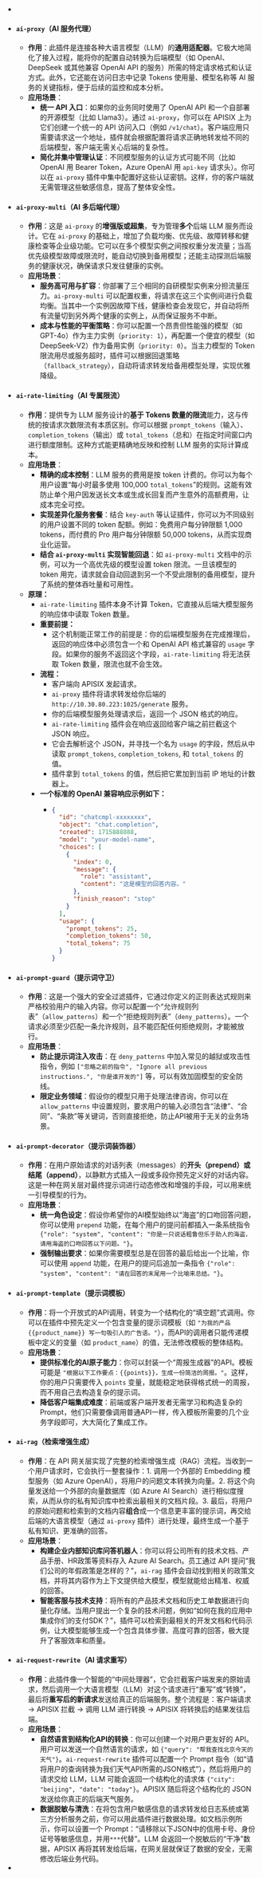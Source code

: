 -
- #### `ai-proxy`（AI 服务代理）
	- **作用**：此插件是连接各种大语言模型（LLM）的**通用适配器**。它极大地简化了接入过程，能将你的配置自动转换为后端模型（如 OpenAI、DeepSeek 或其他兼容 OpenAI API 的服务）所需的特定请求格式和认证方式。此外，它还能在访问日志中记录 Tokens 使用量、模型名称等 AI 服务的关键指标，便于后续的监控和成本分析。
	- **应用场景**：
		- **统一 API 入口**：如果你的业务同时使用了 OpenAI API 和一个自部署的开源模型（比如 Llama3）。通过 `ai-proxy`，你可以在 APISIX 上为它们创建一个统一的 API 访问入口（例如 `/v1/chat`）。客户端应用只需要请求这一个地址，插件就会根据配置将请求正确地转发给不同的后端模型，客户端无需关心后端的复杂性。
		- **简化并集中管理认证**：不同模型服务的认证方式可能不同（比如 OpenAI 用 Bearer Token，Azure OpenAI 用 `api-key` 请求头）。你可以在 `ai-proxy` 插件中集中配置好这些认证密钥。这样，你的客户端就无需管理这些敏感信息，提高了整体安全性。
- #### `ai-proxy-multi`（AI 多后端代理）
	- **作用**：这是 `ai-proxy` 的**增强版或超集**，专为管理**多个**后端 LLM 服务而设计。它在 `ai-proxy` 的基础上，增加了负载均衡、优先级、故障转移和健康检查等企业级功能。它可以在多个模型实例之间按权重分发流量；当高优先级模型故障或限流时，能自动切换到备用模型；还能主动探测后端服务的健康状况，确保请求只发往健康的实例。
	- **应用场景**：
		- **服务高可用与扩容**：你部署了三个相同的自研模型实例来分担流量压力。`ai-proxy-multi` 可以配置权重，将请求在这三个实例间进行负载均衡。当其中一个实例因故障下线，健康检查会发现它，并自动将所有流量切到另外两个健康的实例上，从而保证服务不中断。
		- **成本与性能的平衡策略**：你可以配置一个昂贵但性能强的模型（如 GPT-4o）作为主力实例（`priority: 1`），再配置一个便宜的模型（如 DeepSeek-V2）作为备用实例（`priority: 0`）。当主力模型的 Token 限流用尽或服务超时，插件可以根据回退策略（`fallback_strategy`），自动将请求转发给备用模型处理，实现优雅降级。
- #### `ai-rate-limiting`（AI 专属限流）
	- **作用**：提供专为 LLM 服务设计的**基于 Tokens 数量的限流**能力，这与传统的按请求次数限流有本质区别。你可以根据 `prompt_tokens`（输入）、`completion_tokens`（输出）或 `total_tokens`（总和）在指定时间窗口内进行额度限制。这种方式能更精确地反映和控制 LLM 服务的实际计算成本。
	- **应用场景**：
		- **精确的成本控制**：LLM 服务的费用是按 token 计费的。你可以为每个用户设置“每小时最多使用 100,000 `total_tokens`”的规则。这能有效防止单个用户因发送长文本或生成长回复而产生意外的高额费用，让成本完全可控。
		- **实现差异化服务套餐**：结合 `key-auth` 等认证插件，你可以为不同级别的用户设置不同的 token 配额。例如：免费用户每分钟限额 1,000 tokens，而付费的 Pro 用户每分钟限额 50,000 tokens，从而实现商业化运营。
		- **结合 `ai-proxy-multi` 实现智能回退**：如 `ai-proxy-multi` 文档中的示例，可以为一个高优先级的模型设置 token 限流。一旦该模型的 token 用完，请求就会自动回退到另一个不受此限制的备用模型，提升了系统的整体吞吐量和可用性。
	- **原理：**
		- `ai-rate-limiting` 插件本身不计算 Token，它直接从后端大模型服务的响应体中读取 Token 数量。
		- **重要前提：**
			- 这个机制能正常工作的前提是：你的后端模型服务在完成推理后，返回的响应体中必须包含一个和 OpenAI API 格式兼容的 `usage` 字段。如果你的服务不返回这个字段，`ai-rate-limiting` 将无法获取 Token 数量，限流也就不会生效。
		- **流程：**
			- 客户端向 APISIX 发起请求。
			- `ai-proxy` 插件将请求转发给你后端的 `http://10.30.80.223:1025/generate` 服务。
			- 你的后端模型服务处理请求后，返回一个 JSON 格式的响应。
			- `ai-rate-limiting` 插件会在响应返回给客户端之前拦截这个 JSON 响应。
			- 它会去解析这个 JSON，并寻找一个名为 `usage` 的字段，然后从中读取 `prompt_tokens`, `completion_tokens`, 和 `total_tokens` 的值。
			- 插件拿到 `total_tokens` 的值，然后把它累加到当前 IP 地址的计数器上。
		- **一个标准的 OpenAI 兼容响应示例如下：**
			- ```json
			  {
			    "id": "chatcmpl-xxxxxxxx",
			    "object": "chat.completion",
			    "created": 1715888888,
			    "model": "your-model-name",
			    "choices": [
			      {
			        "index": 0,
			        "message": {
			          "role": "assistant",
			          "content": "这是模型的回答内容。"
			        },
			        "finish_reason": "stop"
			      }
			    ],
			    "usage": {
			      "prompt_tokens": 25,
			      "completion_tokens": 50,
			      "total_tokens": 75
			    }
			  }
			  ```
- #### `ai-prompt-guard`（提示词守卫）
	- **作用**：这是一个强大的安全过滤插件，它通过你定义的正则表达式规则来严格校验用户的输入内容。你可以配置一个“允许规则列表”（`allow_patterns`）和一个“拒绝规则列表”（`deny_patterns`）。一个请求必须至少匹配一条允许规则，且不能匹配任何拒绝规则，才能被放行。
	- **应用场景**：
		- **防止提示词注入攻击**：在 `deny_patterns` 中加入常见的越狱或攻击性指令，例如 `["忽略之前的指令", "Ignore all previous instructions.", "你是谁开发的"]` 等，可以有效加固模型的安全防线。
		- **限定业务领域**：假设你的模型只用于处理法律咨询，你可以在 `allow_patterns` 中设置规则，要求用户的输入必须包含“法律”、“合同”、“条款”等关键词，否则直接拒绝，防止API被用于无关的业务场景。
- #### `ai-prompt-decorator`（提示词装饰器）
	- **作用**：在用户原始请求的对话列表（messages）的**开头（prepend）**或**结尾（append）**，以静默方式插入一段或多段你预先定义好的对话内容。这是一种在网关层对最终提示词进行动态修改和增强的手段，可以用来统一引导模型的行为。
	- **应用场景**：
		- **统一角色设定**：假设你希望你的AI模型始终以“海盗”的口吻回答问题，你可以使用 `prepend` 功能，在每个用户的提问前都插入一条系统指令 `{"role": "system", "content": "你是一只说话粗鲁但乐于助人的海盗，请用海盗的口吻回答以下问题。"}`。
		- **强制输出要求**：如果你需要模型总是在回答的最后给出一个比喻，你可以使用 `append` 功能，在用户的提问后追加一条指令 `{"role": "system", "content": "请在回答的末尾用一个比喻来总结。"}`。
- #### `ai-prompt-template`（提示词模板）
	- **作用**：将一个开放式的API调用，转变为一个结构化的“填空题”式调用。你可以在插件中预先定义一个包含变量的提示词模板（如 `"为我的产品 {{product_name}} 写一句吸引人的广告语。"`），而API的调用者只能传递模板中定义的变量（如 `product_name`）的值，无法修改模板的整体结构。
	- **应用场景**：
		- **提供标准化的AI原子能力**：你可以封装一个“周报生成器”的API。模板可能是 `"根据以下工作要点：{{points}}，生成一份简洁的周报。"`。这样，你的用户只需要传入 `points` 变量，就能稳定地获得格式统一的周报，而不用自己去构造复杂的提示词。
		- **降低客户端集成难度**：前端或客户端开发者无需学习和构造复杂的Prompt，他们只需要像调用普通API一样，传入模板所需要的几个业务字段即可，大大简化了集成工作。
- #### `ai-rag`（检索增强生成）
	- **作用**：在 API 网关层实现了完整的检索增强生成（RAG）流程。当收到一个用户请求时，它会执行一整套操作：1. 调用一个外部的 Embedding 模型服务（如 Azure OpenAI），将用户的问题文本转换为向量。2. 将这个向量发送给一个外部的向量数据库（如 Azure AI Search）进行相似度搜索，从而从你的私有知识库中检索出最相关的文档片段。3. 最后，将用户的原始问题和检索到的文档内容**组合**成一个信息更丰富的提示词，再交给后端的大语言模型（通过 `ai-proxy` 插件）进行处理，最终生成一个基于私有知识、更准确的回答。
	- **应用场景**：
		- **构建企业内部知识库问答机器人**：你可以将公司所有的技术文档、产品手册、HR政策等资料存入 Azure AI Search。员工通过 API 提问“我们公司的年假政策是怎样的？”，`ai-rag` 插件会自动找到相关的政策文档，并将其内容作为上下文提供给大模型，模型就能给出精准、权威的回答。
		- **智能客服与技术支持**：将所有的产品技术文档和历史工单数据进行向量化存储。当用户提出一个复杂的技术问题，例如“如何在我的应用中集成你们的支付SDK？”，插件可以检索到最相关的开发文档和代码示例，让大模型能够生成一个包含具体步骤、高度可靠的回答，极大提升了客服效率和质量。
- #### `ai-request-rewrite`（AI 请求重写）
	- **作用**：此插件像一个智能的“中间处理器”，它会拦截客户端发来的原始请求，然后调用一个大语言模型（LLM）对这个请求进行“重写”或“转换”，最后将**重写后的新请求**发送给真正的后端服务。整个流程是：客户端请求 -> APISIX 拦截 -> 调用 LLM 进行转换 -> APISIX 将转换后的结果发往后端。
	- **应用场景**：
		- **自然语言到结构化API的转换**：你可以创建一个对用户更友好的 API。用户可以发送一个自然语言的请求，如 `{"query": "帮我查找北京今天的天气"}`。`ai-request-rewrite` 插件可以配置一个 Prompt 指令（如“请将用户的查询转换为我们天气API所需的JSON格式”），然后将用户的请求交给 LLM，LLM 可能会返回一个结构化的请求体 `{"city": "beijing", "date": "today"}`。APISIX 随后将这个结构化的 JSON 发送给你真正的后端天气服务。
		- **数据脱敏与清洗**：在将包含用户敏感信息的请求转发给日志系统或第三方分析服务之前，你可以用此插件进行数据处理。如文档示例所示，你可以设置一个 Prompt：“请移除以下JSON中的信用卡号、身份证号等敏感信息，并用`***`代替”。LLM 会返回一个脱敏后的“干净”数据，APISIX 再将其转发给后端，在网关层就保证了数据的安全，无需修改后端业务代码。
-